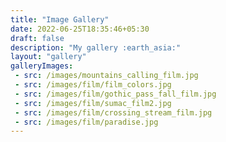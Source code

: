```yaml
---
title: "Image Gallery"
date: 2022-06-25T18:35:46+05:30
draft: false
description: "My gallery :earth_asia:"
layout: "gallery"
galleryImages:
 - src: /images/mountains_calling_film.jpg
 - src: /images/film/film_colors.jpg
 - src: /images/film/gothic_pass_fall_film.jpg
 - src: /images/film/sumac_film2.jpg
 - src: /images/film/crossing_stream_film.jpg
 - src: /images/film/paradise.jpg 
---
```

